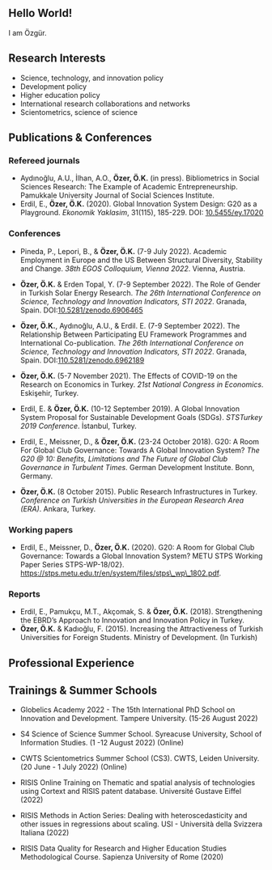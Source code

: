 ## Hello World!
I am Özgür. 

## Research Interests 
- Science, technology, and innovation policy
- Development policy
- Higher education policy 
- International research collaborations and networks
- Scientometrics, science of science 

## Publications & Conferences
### Refereed journals 
- Aydınoğlu, A.U., İlhan, A.O., **Özer, Ö.K.** (in press). Bibliometrics in Social Sciences Research: The Example of Academic Entrepreneurship. Pamukkale University Journal of Social Sciences Institute.
- Erdil, E., **Özer, Ö.K.** (2020). Global Innovation System Design: G20 as a Playground. _Ekonomik Yaklasim_, 31(115), 185-229. DOI: [10.5455/ey.17020](https://doi.org/10.5455/ey.17020)

### Conferences
- Pineda, P., Lepori, B., &  **Özer, Ö.K.** (7-9 July 2022). Academic Employment in Europe and the US Between Structural Diversity, Stability and Change. _38th EGOS Colloquium, Vienna 2022_. Vienna, Austria.

- **Özer, Ö.K.** & Erden Topal, Y. (7-9 September 2022). The Role of Gender in Turkish Solar Energy Research. _The 26th International Conference on Science, Technology and Innovation Indicators, STI 2022_. Granada, Spain. DOI:[10.5281/zenodo.6906465](https://zenodo.org/record/6906465)

- **Özer, Ö.K.**, Aydınoğlu, A.U.,  & Erdil. E. (7-9 September 2022). The Relationship Between Participating EU Framework Programmes and International Co-publication. _The 26th International Conference on Science, Technology and Innovation Indicators, STI 2022_. Granada, Spain. DOI:[110.5281/zenodo.6962189](https://zenodo.org/record/6962189)

- **Özer, Ö.K.** (5-7 November 2021). The Effects of COVID-19 on the Research on Economics in Turkey. _21st National Congress in Economics_. Eskişehir, Turkey.

- Erdil, E. & **Özer, Ö.K.** (10-12 September 2019). A Global Innovation System Proposal for Sustainable Development Goals (SDGs). _STSTurkey 2019 Conference_. İstanbul, Turkey.

- Erdil, E., Meissner, D., & **Özer, Ö.K.** (23-24 October 2018). G20: A Room For Global Club Governance: Towards A Global Innovation System? _The G20 @ 10: Benefits, Limitations and The Future of Global Club Governance in Turbulent Times_. German Development Institute. Bonn, Germany.

- **Özer, Ö.K.** (8 October 2015). Public Research Infrastructures in Turkey. _Conference on Turkish Universities in the European Research Area (ERA)_. Ankara, Turkey.

### Working papers 
- Erdil, E., Meissner, D., **Özer, Ö.K.** (2020). G20: A Room for Global Club Governance: Towards a Global Innovation System? METU STPS Working Paper Series STPS-WP-18/02}. https://stps.metu.edu.tr/en/system/files/stps\_wp\_1802.pdf.

### Reports
- Erdil, E., Pamukçu, M.T., Akçomak, S. & **Özer, Ö.K.** (2018). Strengthening the EBRD’s Approach to Innovation and Innovation Policy in Turkey.
- **Özer, Ö.K.** & Kadıoğlu, F. (2015). Increasing the Attractiveness of Turkish Universities for Foreign Students. Ministry of Development. (In Turkish)

## Professional Experience



## Trainings & Summer Schools 

- Globelics Academy 2022 - The 15th International PhD School on Innovation and Development. Tampere University. (15-26 August 2022)

- S4 Science of Science Summer School. Syreacuse University, School of Information Studies. (1 -12 August 2022) (Online)

- CWTS Scientometrics Summer School (CS3). CWTS, Leiden University. (20 June - 1 July 2022) (Online)

- RISIS Online Training on Thematic and spatial analysis of technologies using Cortext and RISIS patent database. Université Gustave Eiffel (2022)

- RISIS Methods in Action Series: Dealing with heteroscedasticity and other issues in regressions about scaling. USI - Università della Svizzera Italiana (2022)

- RISIS Data Quality for Research and Higher Education Studies Methodological Course. Sapienza University of Rome (2020)
